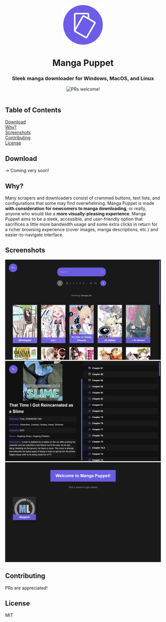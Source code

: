 <div align="center">
  <img width="128px" src="electron/logo.png">
  <p></p>
  <h1><b>Manga Puppet</b></h1>
  <h3>Sleek manga downloader for Windows, MacOS, and Linux</h3>
  <p></p>
  <a>
    <img src="https://img.shields.io/badge/PRs-welcome-brightgreen.svg" alt="PRs welcome!" />
  </a>
  <br />
</div>
<br />

## **Table of Contents**

[Download](#download)  
[Why?](#why)  
[Screenshots](#screenshots)  
[Contributing](#contributing)  
[License](#license)

## **Download**

&rarr; Coming very soon!

## **Why?**

Many scrapers and downloaders consist of crammed buttons, text lists, and configurations that some may find overwhelming. Manga Puppet is made **with consideration for newcomers to manga downloading**, or really, anyone who would like a **more visually-pleasing experience**. Manga Puppet aims to be a sleek, accessible, and user-friendly option that sacrifices a little more bandwidth usage and some extra clicks in return for a richer browsing experience (cover images, manga descriptions, etc.) and easier-to-navigate interface.

## **Screenshots**

![Manga view screenshot](screenshots/mangas.png)
![Chapters view screenshot](screenshots/chapters.png)
![Sources view screenshot](screenshots/sources.png)

## **Contributing**

PRs are appreciated!

## **License**

MIT
